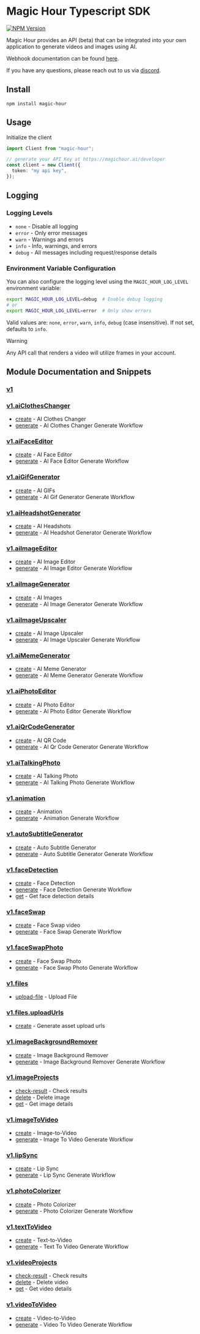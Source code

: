 # Magic Hour Typescript SDK

[![NPM Version](https://img.shields.io/npm/v/magic-hour)](https://www.npmjs.com/package/magic-hour)

Magic Hour provides an API (beta) that can be integrated into your own application to generate videos and images using AI.

Webhook documentation can be found [here](https://magichour.ai/docs/webhook).

If you have any questions, please reach out to us via [discord](https://discord.gg/JX5rgsZaJp).

## Install

```
npm install magic-hour
```

## Usage

Initialize the client

```ts
import Client from "magic-hour";

// generate your API Key at https://magichour.ai/developer
const client = new Client({
  token: "my api key",
});
```

## Logging

### Logging Levels

- `none` - Disable all logging
- `error` - Only error messages
- `warn` - Warnings and errors
- `info` - Info, warnings, and errors
- `debug` - All messages including request/response details

### Environment Variable Configuration

You can also configure the logging level using the `MAGIC_HOUR_LOG_LEVEL` environment variable:

```bash
export MAGIC_HOUR_LOG_LEVEL=debug  # Enable debug logging
# or
export MAGIC_HOUR_LOG_LEVEL=error  # Only show errors
```

Valid values are: `none`, `error`, `warn`, `info`, `debug` (case insensitive). If not set, defaults to `info`.

> [!WARNING]
> Any API call that renders a video will utilize frames in your account.

## Module Documentation and Snippets

### [v1](src/resources/v1/README.md)


### [v1.aiClothesChanger](src/resources/v1/ai-clothes-changer/README.md)

* [create](src/resources/v1/ai-clothes-changer/README.md#create) - AI Clothes Changer
* [generate](src/resources/v1/ai-clothes-changer/README.md#generate) - AI Clothes Changer Generate Workflow

### [v1.aiFaceEditor](src/resources/v1/ai-face-editor/README.md)

* [create](src/resources/v1/ai-face-editor/README.md#create) - AI Face Editor
* [generate](src/resources/v1/ai-face-editor/README.md#generate) - AI Face Editor Generate Workflow

### [v1.aiGifGenerator](src/resources/v1/ai-gif-generator/README.md)

* [create](src/resources/v1/ai-gif-generator/README.md#create) - AI GIFs
* [generate](src/resources/v1/ai-gif-generator/README.md#generate) - AI Gif Generator Generate Workflow

### [v1.aiHeadshotGenerator](src/resources/v1/ai-headshot-generator/README.md)

* [create](src/resources/v1/ai-headshot-generator/README.md#create) - AI Headshots
* [generate](src/resources/v1/ai-headshot-generator/README.md#generate) - AI Headshot Generator Generate Workflow

### [v1.aiImageEditor](src/resources/v1/ai-image-editor/README.md)

* [create](src/resources/v1/ai-image-editor/README.md#create) - AI Image Editor
* [generate](src/resources/v1/ai-image-editor/README.md#generate) - AI Image Editor Generate Workflow

### [v1.aiImageGenerator](src/resources/v1/ai-image-generator/README.md)

* [create](src/resources/v1/ai-image-generator/README.md#create) - AI Images
* [generate](src/resources/v1/ai-image-generator/README.md#generate) - AI Image Generator Generate Workflow

### [v1.aiImageUpscaler](src/resources/v1/ai-image-upscaler/README.md)

* [create](src/resources/v1/ai-image-upscaler/README.md#create) - AI Image Upscaler
* [generate](src/resources/v1/ai-image-upscaler/README.md#generate) - AI Image Upscaler Generate Workflow

### [v1.aiMemeGenerator](src/resources/v1/ai-meme-generator/README.md)

* [create](src/resources/v1/ai-meme-generator/README.md#create) - AI Meme Generator
* [generate](src/resources/v1/ai-meme-generator/README.md#generate) - AI Meme Generator Generate Workflow

### [v1.aiPhotoEditor](src/resources/v1/ai-photo-editor/README.md)

* [create](src/resources/v1/ai-photo-editor/README.md#create) - AI Photo Editor
* [generate](src/resources/v1/ai-photo-editor/README.md#generate) - AI Photo Editor Generate Workflow

### [v1.aiQrCodeGenerator](src/resources/v1/ai-qr-code-generator/README.md)

* [create](src/resources/v1/ai-qr-code-generator/README.md#create) - AI QR Code
* [generate](src/resources/v1/ai-qr-code-generator/README.md#generate) - AI Qr Code Generator Generate Workflow

### [v1.aiTalkingPhoto](src/resources/v1/ai-talking-photo/README.md)

* [create](src/resources/v1/ai-talking-photo/README.md#create) - AI Talking Photo
* [generate](src/resources/v1/ai-talking-photo/README.md#generate) - AI Talking Photo Generate Workflow

### [v1.animation](src/resources/v1/animation/README.md)

* [create](src/resources/v1/animation/README.md#create) - Animation
* [generate](src/resources/v1/animation/README.md#generate) - Animation Generate Workflow

### [v1.autoSubtitleGenerator](src/resources/v1/auto-subtitle-generator/README.md)

* [create](src/resources/v1/auto-subtitle-generator/README.md#create) - Auto Subtitle Generator
* [generate](src/resources/v1/auto-subtitle-generator/README.md#generate) - Auto Subtitle Generator Generate Workflow

### [v1.faceDetection](src/resources/v1/face-detection/README.md)

* [create](src/resources/v1/face-detection/README.md#create) - Face Detection
* [generate](src/resources/v1/face-detection/README.md#generate) - Face Detection Generate Workflow
* [get](src/resources/v1/face-detection/README.md#get) - Get face detection details

### [v1.faceSwap](src/resources/v1/face-swap/README.md)

* [create](src/resources/v1/face-swap/README.md#create) - Face Swap video
* [generate](src/resources/v1/face-swap/README.md#generate) - Face Swap Generate Workflow

### [v1.faceSwapPhoto](src/resources/v1/face-swap-photo/README.md)

* [create](src/resources/v1/face-swap-photo/README.md#create) - Face Swap Photo
* [generate](src/resources/v1/face-swap-photo/README.md#generate) - Face Swap Photo Generate Workflow

### [v1.files](src/resources/v1/files/README.md)

* [upload-file](src/resources/v1/files/README.md#upload-file) - Upload File

### [v1.files.uploadUrls](src/resources/v1/files/upload-urls/README.md)

* [create](src/resources/v1/files/upload-urls/README.md#create) - Generate asset upload urls

### [v1.imageBackgroundRemover](src/resources/v1/image-background-remover/README.md)

* [create](src/resources/v1/image-background-remover/README.md#create) - Image Background Remover
* [generate](src/resources/v1/image-background-remover/README.md#generate) - Image Background Remover Generate Workflow

### [v1.imageProjects](src/resources/v1/image-projects/README.md)

* [check-result](src/resources/v1/image-projects/README.md#check-result) - Check results
* [delete](src/resources/v1/image-projects/README.md#delete) - Delete image
* [get](src/resources/v1/image-projects/README.md#get) - Get image details

### [v1.imageToVideo](src/resources/v1/image-to-video/README.md)

* [create](src/resources/v1/image-to-video/README.md#create) - Image-to-Video
* [generate](src/resources/v1/image-to-video/README.md#generate) - Image To Video Generate Workflow

### [v1.lipSync](src/resources/v1/lip-sync/README.md)

* [create](src/resources/v1/lip-sync/README.md#create) - Lip Sync
* [generate](src/resources/v1/lip-sync/README.md#generate) - Lip Sync Generate Workflow

### [v1.photoColorizer](src/resources/v1/photo-colorizer/README.md)

* [create](src/resources/v1/photo-colorizer/README.md#create) - Photo Colorizer
* [generate](src/resources/v1/photo-colorizer/README.md#generate) - Photo Colorizer Generate Workflow

### [v1.textToVideo](src/resources/v1/text-to-video/README.md)

* [create](src/resources/v1/text-to-video/README.md#create) - Text-to-Video
* [generate](src/resources/v1/text-to-video/README.md#generate) - Text To Video Generate Workflow

### [v1.videoProjects](src/resources/v1/video-projects/README.md)

* [check-result](src/resources/v1/video-projects/README.md#check-result) - Check results
* [delete](src/resources/v1/video-projects/README.md#delete) - Delete video
* [get](src/resources/v1/video-projects/README.md#get) - Get video details

### [v1.videoToVideo](src/resources/v1/video-to-video/README.md)

* [create](src/resources/v1/video-to-video/README.md#create) - Video-to-Video
* [generate](src/resources/v1/video-to-video/README.md#generate) - Video To Video Generate Workflow

<!-- MODULE DOCS END -->
